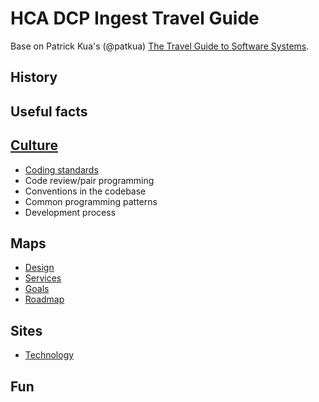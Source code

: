 # HCA DCP Ingest Travel Guide

Base on Patrick Kua's (@patkua) [The Travel Guide to Software Systems](https://www.slideshare.net/thekua/the-travel-guide-to-software-systems).

## History

## Useful facts

## [Culture](pages/culture.md)
* [Coding standards](pages/culture.md#coding-standards)
* Code review/pair programming 
* Conventions in the codebase 
* Common programming patterns 
* Development process

## Maps
* [Design](pages/design.md)
* [Services](pages/services.md)
* [Goals](pages/goals.md)
* [Roadmap](pages/roadmap.md)

## Sites
* [Technology](pages/technology.md)

## Fun
